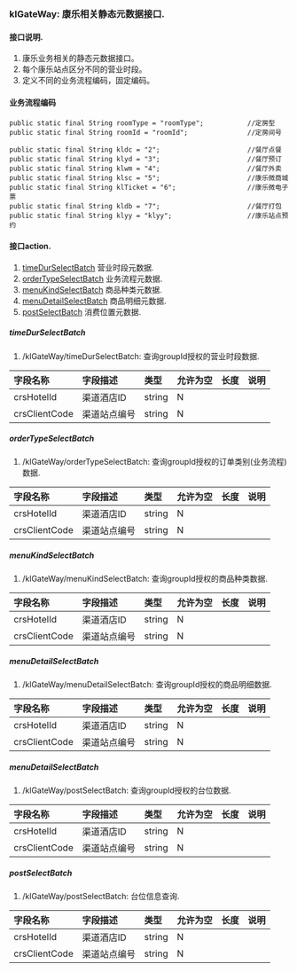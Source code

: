 ### klGateWay: 康乐相关静态元数据接口.

#### 接口说明.
1. 康乐业务相关的静态元数据接口。
1. 每个康乐站点区分不同的营业时段。
1. 定义不同的业务流程编码，固定编码。

#### 业务流程编码
 ```
public static final String roomType = "roomType";           //定房型
public static final String roomId = "roomId";               //定房间号

public static final String kldc = "2";                      //餐厅点餐
public static final String klyd = "3";                      //餐厅预订
public static final String klwm = "4";                      //餐厅外卖
public static final String klsc = "5";                      //康乐微商城
public static final String klTicket = "6";                  //康乐微电子票
public static final String kldb = "7";                      //餐厅打包
public static final String klyy = "klyy";                   //康乐站点预约
 ```

#### 接口action.
1. [timeDurSelectBatch](#timeDurSelectBatch)  营业时段元数据.
1. [orderTypeSelectBatch](#orderTypeSelectBatch)  业务流程元数据.
1. [menuKindSelectBatch](#menuKindSelectBatch)  商品种类元数据.
1. [menuDetailSelectBatch](#menuDetailSelectBatch)  商品明细元数据.
1. [postSelectBatch](#postSelectBatch)  消费位置元数据.


##### timeDurSelectBatch
1. /klGateWay/timeDurSelectBatch:       查询groupId授权的营业时段数据.

| 字段名称 | 字段描述 | 类型 | 允许为空 | 长度 | 说明 |
| :--- | :--- | :--- | :--- | :--- | :--- |
| crsHotelId | 渠道酒店ID | string | N |  |  |
| crsClientCode | 渠道站点编号 | string | N |  |  |

##### orderTypeSelectBatch
1. /klGateWay/orderTypeSelectBatch:     查询groupId授权的订单类别(业务流程)数据.

| 字段名称 | 字段描述 | 类型 | 允许为空 | 长度 | 说明 |
| :--- | :--- | :--- | :--- | :--- | :--- |
| crsHotelId | 渠道酒店ID | string | N |  |  |
| crsClientCode | 渠道站点编号 | string | N |  |  |

##### menuKindSelectBatch
1. /klGateWay/menuKindSelectBatch:      查询groupId授权的商品种类数据.

| 字段名称 | 字段描述 | 类型 | 允许为空 | 长度 | 说明 |
| :--- | :--- | :--- | :--- | :--- | :--- |
| crsHotelId | 渠道酒店ID | string | N |  |  |
| crsClientCode | 渠道站点编号 | string | N |  |  |

##### menuDetailSelectBatch
1. /klGateWay/menuDetailSelectBatch:    查询groupId授权的商品明细数据.

| 字段名称 | 字段描述 | 类型 | 允许为空 | 长度 | 说明 |
| :--- | :--- | :--- | :--- | :--- | :--- |
| crsHotelId | 渠道酒店ID | string | N |  |  |
| crsClientCode | 渠道站点编号 | string | N |  |  |

##### menuDetailSelectBatch
1. /klGateWay/postSelectBatch:          查询groupId授权的台位数据.

| 字段名称 | 字段描述 | 类型 | 允许为空 | 长度 | 说明 |
| :--- | :--- | :--- | :--- | :--- | :--- |
| crsHotelId | 渠道酒店ID | string | N |  |  |
| crsClientCode | 渠道站点编号 | string | N |  |  |

##### postSelectBatch
1. /klGateWay/postSelectBatch:          台位信息查询.

| 字段名称 | 字段描述 | 类型 | 允许为空 | 长度 | 说明 |
| :--- | :--- | :--- | :--- | :--- | :--- |
| crsHotelId | 渠道酒店ID | string | N |  |  |
| crsClientCode | 渠道站点编号 | string | N |  |  |
